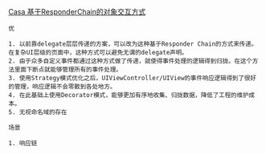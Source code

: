 [Casa 基于ResponderChain的对象交互方式](https://casatwy.com/responder_chain_communication.html)

```
优

1. 以前靠delegate层层传递的方案，可以改为这种基于Responder Chain的方式来传递。在复杂UI层级的页面中，这种方式可以避免无谓的delegate声明。
2. 由于众多自定义事件都通过这种方式做了传递，就使得事件处理的逻辑得到归拢。在这个方法里面下断点就能够管理所有的事件处理。
3. 使用Strategy模式优化之后，UIViewController/UIView的事件响应逻辑得到了很好的管理，响应逻辑不会零散到各处地方。
4. 在此基础上使用Decorator模式，能够更加有序地收集、归拢数据，降低了工程的维护成本。
5. 无视命名域的存在
```


```
场景

1. 响应链

```


